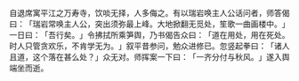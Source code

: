 自退席寓平江之万寿寺，饮啖无择，人多侮之。有以瑞岩唤主人公话问者，师答偈曰：​「瑞岩常唤主人公，突出须弥最上峰。大地掀翻无觅处，笙歌一曲画楼中。​」一日曰：​「吾行矣。​」令拂拭所乘笋舆，乃书偈告众曰：​「道在用处，用在死处。时人只管贪欢乐，不肯学无为。​」叙平昔参问，勉众进修已。忽竖起拳曰：​「诸人且道，这个落在甚么处？​」众无对。师挥案一下曰：​「一齐分付与秋风。​」遂入舆端坐而逝。